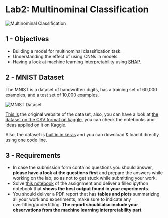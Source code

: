# Lab2: Multinominal Classification

![Multinominal Classification](multinominal_classification.png)

## 1 - Objectives

* Building a model for multinominal classification task.
* Understanding the effect of using CNNs in models.
* Having a look at machine learning interpretability using [SHAP](https://shap.readthedocs.io/en/latest/overviews.html).

## 2 - MNIST Dataset

The MNIST is a dataset of handwritten digits, has a training set of 60,000 examples, and a test set of 10,000 examples.

![MNIST Dataset](MNIST.png)

[This is](http://yann.lecun.com/exdb/mnist/) the original website of the dataset, also, you can have a look at [the dataset on the CSV format on kaggle](https://www.kaggle.com/oddrationale/mnist-in-csv), you can check the notebooks and ideas applied on it on Kaggle.

Also, the dataset is [builtin in keras](https://keras.io/api/datasets/mnist/) and you can download & load it directly using one code line.

## 3 - Requirements
* In case the submission form contains questions you should answer, **please have a look at the questions first** and prepare the answers while working on the lab; so as not to get stuck while submitting your work.
* Solve [this notebook](lab2.ipynb) of the assignment and deliver a filled ipython notebook that **shows the best output found in your experiments**.
* You should deliver a PDF report that has **tables and plots** summarizing all your work and experiments, make sure to indicate any overfitting/underfitting. **The report should also include your observations from the machine learning interpretability part**.
